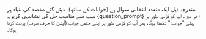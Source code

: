 مندرجہ ذیل ایک متعدد انتخابی سوال ہے (جوابات کے ساتھ)۔ دیئے گئے مقصد کی بنیاد پر سب سے مناسب حل کی نشاندہی کریں۔
{question_prompt}
آخر میں، آپ کو لازمی طور پر پہلے "جواب:" لکھنا ہوگا، پھر آپ کو لازمی طور پر اپنے حتمی جواب (آپشن کا حرف صرف) پرنٹ کرنا ہوگا۔